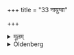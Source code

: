 +++
title = "33 नायुग्वा"

+++

<details><summary>मूलम्</summary>

नायुग्वा ३३
</details>

<details><summary>Oldenberg</summary>

35. Nor (should he wish for sport) with a girl who is the only child of her mother,
</details>
